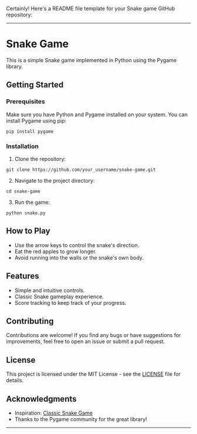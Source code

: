 Certainly! Here's a README file template for your Snake game GitHub repository:

---

# Snake Game

This is a simple Snake game implemented in Python using the Pygame library.

## Getting Started

### Prerequisites

Make sure you have Python and Pygame installed on your system. You can install Pygame using pip:

```
pip install pygame
```

### Installation

1. Clone the repository:

```
git clone https://github.com/your_username/snake-game.git
```

2. Navigate to the project directory:

```
cd snake-game
```

3. Run the game:

```
python snake.py
```

## How to Play

- Use the arrow keys to control the snake's direction.
- Eat the red apples to grow longer.
- Avoid running into the walls or the snake's own body.

## Features

- Simple and intuitive controls.
- Classic Snake gameplay experience.
- Score tracking to keep track of your progress.

## Contributing

Contributions are welcome! If you find any bugs or have suggestions for improvements, feel free to open an issue or submit a pull request.

## License

This project is licensed under the MIT License - see the [LICENSE](LICENSE) file for details.

## Acknowledgments

- Inspiration: [Classic Snake Game](https://en.wikipedia.org/wiki/Snake_(video_game_genre))
- Thanks to the Pygame community for the great library!

---

